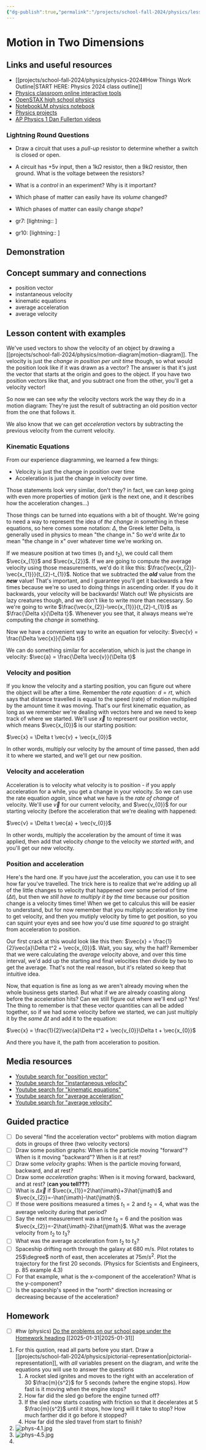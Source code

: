 ```yaml
---
{"dg-publish":true,"permalink":"/projects/school-fall-2024/physics/lessons/motion-in-2d/"}
---
```



#  Motion in Two Dimensions

## Links and useful resources 

- [[projects/school-fall-2024/physics/physics-2024#How Things Work Outline\|START HERE: Physics 2024 class outline]]
- [Physics classroom online interactive tools](https://www.physicsclassroom.com/Lesson-Plans/Algebra-Based-Physics)
- [OpenSTAX high school physics](https://openstax.org/books/physics/pages/1-introduction)
- [NotebookLM physics notebook](https://notebooklm.google.com/notebook/94fe29f5-cebb-4621-9e03-d20110b7a978)
- [Physics projects](https://www.sciencebuddies.org/science-fair-projects/science-projects/physics/high-school)
- [AP Physics 1 Dan Fullerton videos](https://www.youtube.com/playlist?list=PLd2HWlWc-MsysWuL9ksneEM8cl5bk3bHH)

### Lightning Round Questions

- Draw a circuit that uses a *pull-up* resistor to determine whether a switch is closed or open. 
- A circuit has +5v input, then a 1k$\Omega$ resistor, then a $9k \Omega$ resistor, then ground. What is the voltage between the resistors? 
- What is a *control* in an experiment? Why is it important? 
- Which phase of matter can easily have its *volume* changed? 
- Which phases of matter can easily change *shape*? 

- gr7: [lightning:: ]
- gr10: [lightning:: ]

## Demonstration


## Concept summary and connections


- position vector 
- instantaneous velocity 
- kinematic equations 
- average acceleration 
- average velocity 

## Lesson content with examples

We've used vectors to show the velocity of an object by drawing a [[projects/school-fall-2024/physics/motion-diagram\|motion-diagram]]. The velocity is just the *change in position per unit time* though, so what would the position look like if it was drawn as a vector? The answer is that it's just the vector that starts at the origin and goes to the object. If you have two position vectors like that, and you subtract one from the other, you'll get a velocity vector!

So now we can see *why* the velocity vectors work the way they do in a motion diagram: They're just the result of subtracting an old position vector from the one that follows it.

We also know that we can get *acceleration* vectors by subtracting the previous velocity from the current velocity.

### Kinematic Equations

From our experience diagramming, we learned a few things:
- Velocity is just the change in position over time
- Acceleration is just the change in velocity over time.

Those statements look very similar, don't they? in fact, we can keep going with even more properties of motion (*jerk* is the next one, and it describes how the acceleration changes...)

Those things can be turned into equations with a bit of thought. We're going to need a way to represent the idea of *the change in* something in these equations, so here comes some notation: $\Delta$, the Greek letter Delta, is generally used in physics to mean "the change in." So we'd write $\Delta x$ to mean "the change in x" over whatever time we're working on. 

If we measure position at two times ($t_{1}$ and $t_{2}$), we could call them $\vec{x_{1}}$ and $\vec{x_{2}}$. If we are going to compute the average velocity using those measurements, we'd do it like this: $\frac{\vec{x_{2}}-\vec{x_{1}}}{t_{2}-t_{1}}$. Notice that we subtracted the ***old*** value from the ***new*** value! That's important, and I guarantee you'll get it backwards a few times because we're so used to doing things in ascending order. If you do it backwards, your velocity will be backwards! Watch out! We physicists are lazy creatures though, and we don't like to write more than necessary. So we're going to write $\frac{\vec{x_{2}}-\vec{x_{1}}}{t_{2}-t_{1}}$ as $\frac{\Delta x}{\Delta t}$. Whenever you see that, it always means we're computing the *change in* something.

Now we have a convenient way to write an equation for velocity: $\vec{v} = \frac{\Delta \vec{x}}{\Delta t}$ 

We can do something similar for acceleration, which is just the change in velocity: $\vec{a} = \frac{\Delta \vec{v}}{\Delta t}$ 

### Velocity and position

If you know the velocity and a starting position, you can figure out where the object will be after a time. Remember the *rate equation:* $d=rt$, which says that distance travelled is equal to the speed (rate) of motion multiplied by the amount time it was moving. That's our first kinematic equation, as long as we remember we're dealing with vectors here and we need to keep track of where we started. We'll use $\vec{x}$ to represent our position vector, which means $\vec{x_{0}}$ is our starting position: 

$\vec{x} = \Delta t \vec{v} + \vec{x_{0}}$

In other words, multiply our velocity by the amount of time passed, then add it to where we started, and we'll get our new position.

### Velocity and acceleration

Acceleration is to velocity what velocity is to position - if you apply acceleration for a while, you get a change in your velocity. So we can use the rate equation *again*, since what we have is the *rate of change* of velocity. We'll use $\vec{v}$ for our current velocity, and $\vec{v_{0}}$ for our starting velocity (before the acceleration that we're dealing with  happened:

$\vec{v} = \Delta t \vec{a} + \vec{v_{0}}$

In other words, multiply the acceleration by the amount of time it was applied, then add that velocity *change* to the velocity we *started with*, and you'll get our new velocity.

### Position and acceleration

Here's the hard one. If you have *just* the acceleration, you can use it to see how far you've travelled. The trick here is to realize that we're adding up all of the little changes to velocity that happened over some period of time ($\Delta t$), but then we *still have to multiply it by the time* because our position change is a velocity times time! When we get to calculus this will be easier to understand, but for now remember that you multiply acceleration by time to get velocity, and then you mutiply velocity by time to get position, so you can squint your eyes and see how you'd use *time squared* to go straight from acceleration to position. 

Our first crack at this would look like this then: $\vec{x} = \frac{1}{2}\vec{a}\Delta t^2 + \vec{x_{0}}$. Wait, you say, why the half? Remember that we were calculating the *average* velocity above, and over this time interval, we'd add up the starting and final velocities then divide by two to get the average. That's not the real reason, but it's related so keep that intuitive idea.

Now, that equation is fine as long as we aren't already moving when the whole business gets started. But what if we are already coasting along before the acceleration hits? Can we still figure out where we'll end up? Yes! The thing to remember is that these vector quantities can all be added together, so if we had some velocity before we started, we can just multiply it by the *same $\Delta t$* and add it to the equation:

$\vec{x} = \frac{1}{2}\vec{a}\Delta t^2 + \vec{v_{0}}\Delta t + \vec{x_{0}}$

And there you have it, the path from acceleration to position.
## Media resources

- [Youtube search for "position vector"](https://www.youtube.com/results?search_query=position%20vector) 
- [Youtube search for "instantaneous velocity"](https://www.youtube.com/results?search_query=instantaneous%20velocity) 
- [Youtube search for "kinematic equations"](https://www.youtube.com/results?search_query=kinematic%20equations) 
- [Youtube search for "average acceleration"](https://www.youtube.com/results?search_query=average%20acceleration) 
- [Youtube search for "average velocity"](https://www.youtube.com/results?search_query=average%20velocity) 

## Guided practice

- [ ] Do several "find the acceleration vector" problems with motion diagram dots in groups of three (two velocity vectors)
- [ ] Draw some position graphs: When is the particle moving "forward"? When is it moving "backward"? When is it at rest?
- [ ] Draw some *velocity* graphs: When is the particle moving forward, backward, and at rest?
- [ ] Draw some *acceleration* graphs: When is it moving forward, backward, and at rest? (**can you tell???**)
- [ ] What is $\Delta \vec{x}$ if $\vec{x_{1}}=2\hat{\imath}+3\hat{\jmath}$ and $\vec{x_{2}}=-\hat{\imath}-\hat{\jmath}$.
- [ ] If those were positions measured a times $t_{1}=2$ and $t_{2}=4$, what was the average velocity during that period?
- [ ] Say the next measurement was a time $t_{3}=6$ and the position was $\vec{x_{2}}=-2\hat{\imath}-2\hat{\jmath}$. What was the average velocity from $t_{2}$ to $t_{3}$?
- [ ] What was the average acceleration from $t_{2}$ to $t_{3}$?
- [ ] Spaceship drifting north through the galaxy at 680 m/s. Pilot rotates to 25$\degree$ north of east, then accelerates at 75$m/s^2$. Plot the trajectory for the first 20 seconds.  (Physics for Scientists and Engineers, p. 85 example 4.3)
- [ ] For that example, what is the x-component of the acceleration? What is the y-component?  
- [ ] Is the spaceship's speed in the "north" direction increasing or decreasing because of the acceleration?

## Homework

- [ ] #hw (physics)  [Do the problems on our school page under the Homework heading](https://school.ginosterous.com/projects/school-fall-2024/physics/lessons/motion-in-2d) [[2025-01-31\|2025-01-31]] 

1. For this qustion, read all parts before you start. Draw a [[projects/school-fall-2024/physics/pictorial-representation\|pictorial-representation]], with *all* variables present on the diagram, and write the equations you will use to answer the questions
    1. A rocket sled ignites and moves to the right with an acceleration of 30 $\frac{m}{s^2}$ for 5 seconds (where the engine stops). How fast is it moving when the engine stops?
    2. How far did the sled go before the engine turned off?
    3. If the sled now starts coasting with friction so that it decelerates at 5 $\frac{m}{s^2}$ until it stops, how long will it take to stop? How much farther did it go before it stopped?
    4. How far did the sled travel from start to finish?
2. ![phys-4.1.jpg](/img/user/projects/school-fall-2024/physics/lessons/_resources/phys-4.1.jpg)
3. ![phys-4.5.jpg](/img/user/projects/school-fall-2024/physics/lessons/_resources/phys-4.5.jpg)
4. 